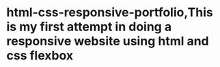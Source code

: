 # html-css-responsive-portfolio,This is my first attempt in doing a responsive website using html and css flexbox
